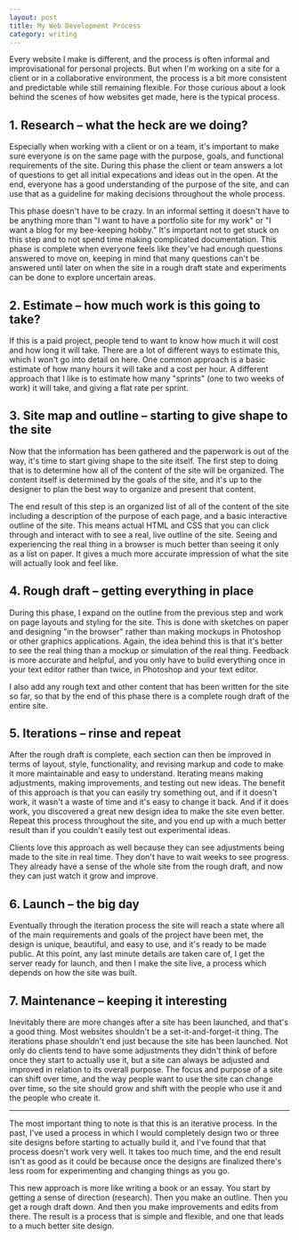 ```yaml
---
layout: post
title: My Web Development Process
category: writing
---
```


Every website I make is different, and the process is often informal and improvisational for personal projects. But when I'm working on a site for a client or in a collaborative environment, the process is a bit more consistent and predictable while still remaining flexible. For those curious about a look behind the scenes of how websites get made, here is the typical process.

## 1. Research – what the heck are we doing?

Especially when working with a client or on a team, it's important to make sure everyone is on the same page with the purpose, goals, and functional requirements of the site. During this phase the client or team answers a lot of questions to get all initial expecations and ideas out in the open. At the end, everyone has a good understanding of the purpose of the site, and can use that as a guideline for making decisions throughout the whole process.

This phase doesn't have to be crazy. In an informal setting it doesn't have to be anything more than "I want to have a portfolio site for my work" or "I want a blog for my bee-keeping hobby." It's important not to get stuck on this step and to not spend time making complicated documentation. This phase is complete when everyone feels like they've had enough questions answered to move on, keeping in mind that many questions can't be answered until later on when the site in a rough draft state and experiments can be done to explore uncertain areas.

## 2. Estimate – how much work is this going to take?

If this is a paid project, people tend to want to know how much it will cost and how long it will take. There are a lot of different ways to estimate this, which I won't go into detail on here. One common approach is a basic estimate of how many hours it will take and a cost per hour. A different approach that I like is to estimate how many "sprints" (one to two weeks of work) it will take, and giving a flat rate per sprint.

## 3. Site map and outline – starting to give shape to the site

Now that the information has been gathered and the paperwork is out of the way, it's time to start giving shape to the site itself. The first step to doing that is to determine how all of the content of the site will be organized. The content itself is determined by the goals of the site, and it's up to the designer to plan the best way to organize and present that content.

The end result of this step is an organized list of all of the content of the site including a description of the purpose of each page, and a basic interactive outline of the site. This means actual HTML and CSS that you can click through and interact with to see a real, live outline of the site. Seeing and experiencing the real thing in a browser is much better than seeing it only as a list on paper. It gives a much more accurate impression of what the site will actually look and feel like.

## 4. Rough draft – getting everything in place

During this phase, I expand on the outline from the previous step and work on page layouts and styling for the site. This is done with sketches on paper and designing "in the browser" rather than making mockups in Photoshop or other graphics applications. Again, the idea behind this is that it's better to see the real thing than a mockup or simulation of the real thing. Feedback is more accurate and helpful, and you only have to build everything once in your text editor rather than twice, in Photoshop and your text editor.

I also add any rough text and other content that has been written for the site so far, so that by the end of this phase there is a complete rough draft of the entire site.

## 5. Iterations – rinse and repeat

After the rough draft is complete, each section can then be improved in terms of layout, style, functionality, and revising markup and code to make it more maintainable and easy to understand. Iterating means making adjustments, making improvements, and testing out new ideas. The benefit of this approach is that you can easily try something out, and if it doesn't work, it wasn't a waste of time and it's easy to change it back. And if it does work, you discovered a great new design idea to make the site even better. Repeat this process throughout the site, and you end up with a much better result than if you couldn't easily test out experimental ideas.

Clients love this approach as well because they can see adjustments being made to the site in real time. They don't have to wait weeks to see progress. They already have a sense of the whole site from the rough draft, and now they can just watch it grow and improve.

## 6. Launch – the big day

Eventually through the iteration process the site will reach a state where all of the main requirements and goals of the project have been met, the design is unique, beautiful, and easy to use, and it's ready to be made public. At this point, any last minute details are taken care of, I get the server ready for launch, and then I make the site live, a process which depends on how the site was built.

## 7. Maintenance – keeping it interesting

Inevitably there are more changes after a site has been launched, and that's a good thing. Most websites shouldn't be a set-it-and-forget-it thing. The iterations phase shouldn't end just because the site has been launched. Not only do clients tend to have some adjustments they didn't think of before once they start to actually use it, but a site can always be adjusted and improved in relation to its overall purpose. The focus and purpose of a site can shift over time, and the way people want to use the site can change over time, so the site should grow and shift with the people who use it and the people who create it.

---

The most important thing to note is that this is an iterative process. In the past, I've used a process in which I would completely design two or three site designs before starting to actually build it, and I've found that that process doesn't work very well. It takes too much time, and the end result isn't as good as it could be because once the designs are finalized there's less room for experimenting and changing things as you go.

This new approach is more like writing a book or an essay. You start by getting a sense of direction (research). Then you make an outline. Then you get a rough draft down. And then you make improvements and edits from there. The result is a process that is simple and flexible, and one that leads to a much better site design.